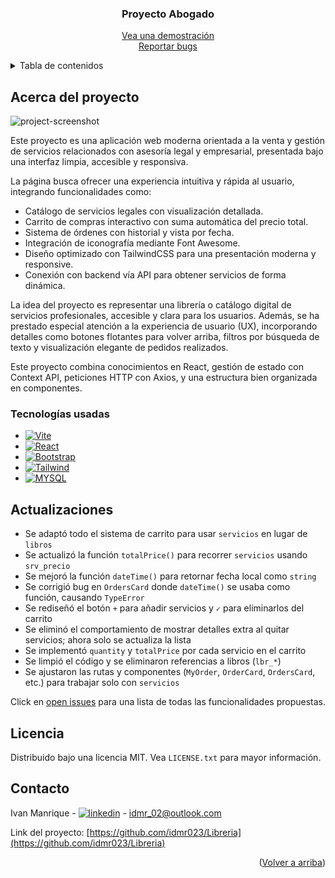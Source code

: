 <a name="readme-top"></a>

<h3 align="center">Proyecto Abogado</h3>

  <p align="center">
    <a href="https://libreria-two.vercel.app">Vea una demostración</a>
    <br/>
    <a href="https://github.com/idmr023/Libreria/issues">Reportar bugs</a>
  </p>
</div>

<!-- TABLE OF CONTENTS -->
<details>
  <summary>Tabla de contenidos</summary>
  <ol>
    <li>
      <a href="#acerca-del-proyecto">Acerca del proyecto</a>
      <ul>
        <li><a href="#tecnologias-usadas">Tecnologías usadas</a></li>
      </ul>      
      <ul>
        <li><a href="#actualizaciones">Actualizaciones</a></li>
      </ul>
    </li>
  </ol>
</details>

<!-- ABOUT THE PROJECT -->
## Acerca del proyecto

![project-screenshot]

Este proyecto es una aplicación web moderna orientada a la venta y gestión de servicios relacionados con asesoría legal y empresarial, presentada bajo una interfaz limpia, accesible y responsiva.

La página busca ofrecer una experiencia intuitiva y rápida al usuario, integrando funcionalidades como:
- Catálogo de servicios legales con visualización detallada.
- Carrito de compras interactivo con suma automática del precio total.
- Sistema de órdenes con historial y vista por fecha.
- Integración de iconografía mediante Font Awesome.
- Diseño optimizado con TailwindCSS para una presentación moderna y responsive.
- Conexión con backend vía API para obtener servicios de forma dinámica.

La idea del proyecto es representar una librería o catálogo digital de servicios profesionales, accesible y clara para los usuarios. Además, se ha prestado especial atención a la experiencia de usuario (UX), incorporando detalles como botones flotantes para volver arriba, filtros por búsqueda de texto y visualización elegante de pedidos realizados.

Este proyecto combina conocimientos en React, gestión de estado con Context API, peticiones HTTP con Axios, y una estructura bien organizada en componentes.

### Tecnologías usadas

* [![Vite][Vite.js]][Vite-url]
* [![React][React.js]][React-url]
* [![Bootstrap][Bootstrap.com]][Bootstrap-url]
* [![Tailwind][Tailwind.css]][Tailwind-url]
* [![MYSQL][MYSQL.io]][MYSQL-url]

<!-- ROADMAP -->
## Actualizaciones

- Se adaptó todo el sistema de carrito para usar `servicios` en lugar de `libros`
- Se actualizó la función `totalPrice()` para recorrer `servicios` usando `srv_precio`
- Se mejoró la función `dateTime()` para retornar fecha local como `string`
- Se corrigió bug en `OrdersCard` donde `dateTime()` se usaba como función, causando `TypeError`
- Se rediseñó el botón `+` para añadir servicios y `✓` para eliminarlos del carrito
- Se eliminó el comportamiento de mostrar detalles extra al quitar servicios; ahora solo se actualiza la lista
- Se implementó `quantity` y `totalPrice` por cada servicio en el carrito
- Se limpió el código y se eliminaron referencias a libros (`lbr_*`)
- Se ajustaron las rutas y componentes (`MyOrder`, `OrderCard`, `OrdersCard`, etc.) para trabajar solo con `servicios`

Click en [open issues](https://github.com/idmr023/Libreria/issues) para una lista de todas las funcionalidades propuestas.

<!-- LICENSE -->
## Licencia

Distribuido bajo una licencia MIT. Vea `LICENSE.txt` para mayor información.

<!-- CONTACT -->
## Contacto

Ivan Manrique - [![linkedin][linkedin-shield]][linkedin-url] - idmr_02@outlook.com

Link del proyecto: [https://github.com/idmr023/Libreria](https://github.com/idmr023/Libreria)

<p align="right">(<a href="#readme-top">Volver a arriba</a>)</p>

<!-- LINKS E IMÁGENES -->
[linkedin-shield]: https://img.shields.io/badge/-LinkedIn-black.svg?style=for-the-badge&logo=linkedin&colorB=555
[linkedin-url]: https://www.linkedin.com/in/ivan-daniel-manrique-roa-978a29187
[project-screenshot]: images/mockup.png
[React.js]: https://img.shields.io/badge/React-20232A?style=for-the-badge&logo=react&logoColor=61DAFB
[React-url]: https://reactjs.org/
[Vite.js]: https://img.shields.io/badge/vite-%23646CFF.svg?style=for-the-badge&logo=vite&logoColor=white
[Vite-url]: https://vitejs.dev
[Tailwind.css]: https://img.shields.io/badge/Tailwind_CSS-38B2AC?style=for-the-badge&logo=tailwind-css&logoColor=white
[Tailwind-url]: https://tailwindcss.com
[MYSQL.io]: https://img.shields.io/badge/-MySQL-4479A1?style=flat-square&logo=mysql&labelColor=4479A1&logoColor=FFF
[MYSQL-url]: https://www.mysql.com
[Bootstrap.com]: https://img.shields.io/badge/Bootstrap-563D7C?style=for-the-badge&logo=bootstrap&logoColor=white
[Bootstrap-url]: https://getbootstrap.com
